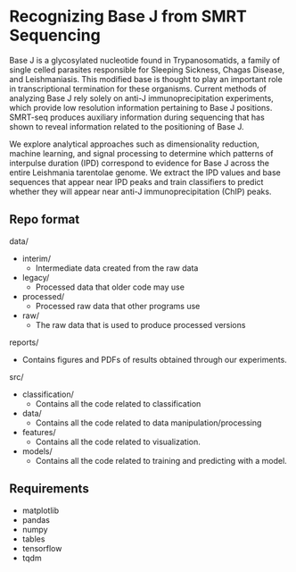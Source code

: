 # Recognizing Base J from SMRT Sequencing
Base J is a glycosylated nucleotide found in Trypanosomatids, a family of single celled parasites responsible for Sleeping Sickness, Chagas Disease, and Leishmaniasis. This modified base is thought to play an important role in transcriptional termination for these organisms. Current methods of analyzing Base J rely solely on anti-J immunoprecipitation experiments, which provide low resolution information pertaining to Base J positions. SMRT-seq produces auxiliary information during sequencing that has shown to reveal information related to the positioning of Base J.

We explore analytical approaches such as dimensionality reduction, machine learning, and signal processing to determine which patterns of interpulse duration (IPD) correspond to evidence for Base J across the entire Leishmania tarentolae genome.  We extract the IPD values and base sequences that appear near IPD peaks and train classifiers to predict whether they will appear near anti-J immunoprecipitation (ChIP) peaks.

## Repo format
data/
- interim/
    * Intermediate data created from the raw data
- legacy/
    * Processed data that older code may use
- processed/
    * Processed raw data that other programs use
- raw/
    * The raw data that is used to produce processed versions

reports/
- Contains figures and PDFs of results obtained through our experiments.

src/
- classification/
    * Contains all the code related to classification
- data/
    * Contains all the code related to data manipulation/processing
- features/
    * Contains all the code related to visualization.
- models/
    * Contains all the code related to training and predicting with a model.

## Requirements
* matplotlib
* pandas
* numpy
* tables
* tensorflow
* tqdm
